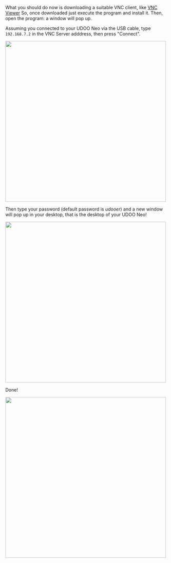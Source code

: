 What you should do now is downloading a suitable VNC client, like [VNC Viewer](https://www.realvnc.com/download/viewer/) 
So, once downloaded just execute the program and install it.
Then, open the program: a window will pop up.

Assuming you connected to your UDOO Neo via the USB cable, type `192.168.7.2` in the VNC Server adddress, then press "Connect".

<img style="width:500px;" src="../img/gionji/DOCS_vnc_usb_1.jpg">

Then type your password (default password is *udooer*) and a new window will pop up in your desktop, that is the desktop of your UDOO Neo!

<img style="width:500px;" src="../img/gionji/DOCS_vnc_usb_2.jpg">

Done!

<img style="width:500px;" src="../img/gionji/DOCS_vnc_usb_3.jpg">
